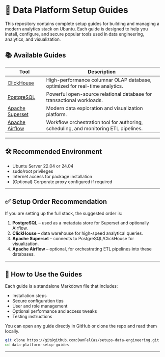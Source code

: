 # 🧰 Data Platform Setup Guides

This repository contains complete setup guides for building and managing a modern analytics stack on Ubuntu. Each guide is designed to help you install, configure, and secure popular tools used in data engineering, analytics, and visualization.

## 📚 Available Guides

| Tool             | Description                                               |
|------------------|-----------------------------------------------------------|
| [ClickHouse](./clickhouse-setup.md) | High-performance columnar OLAP database, optimized for real-time analytics. |
| [PostgreSQL](./postgresql-setup.md) | Powerful open-source relational database for transactional workloads.        |
| [Apache Superset](./superset-setup.md) | Modern data exploration and visualization platform.                        |
| [Apache Airflow](./airflow-setup.md) | Workflow orchestration tool for authoring, scheduling, and monitoring ETL pipelines. |

---

## 🛠️ Recommended Environment

- Ubuntu Server 22.04 or 24.04
- sudo/root privileges
- Internet access for package installation
- (Optional) Corporate proxy configured if required

---

## ✅ Setup Order Recommendation

If you are setting up the full stack, the suggested order is:

1. **PostgreSQL** – used as a metadata store for Superset and optionally Airflow.
2. **ClickHouse** – data warehouse for high-speed analytical queries.
3. **Apache Superset** – connects to PostgreSQL/ClickHouse for visualization.
4. **Apache Airflow** – optional, for orchestrating ETL pipelines into these databases.

---

## 🧾 How to Use the Guides

Each guide is a standalone Markdown file that includes:

- Installation steps
- Secure configuration tips
- User and role management
- Optional performance and access tweaks
- Testing instructions

You can open any guide directly in GitHub or clone the repo and read them locally.

```bash
git clone https://git@github.com:DanFelCas/setups-data-engineering.git
cd data-platform-setup-guides
```

---

